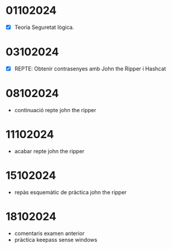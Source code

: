 # 01102024

- [x] Teoria Seguretat lògica.

# 03102024

- [x] REPTE: Obtenir contrasenyes amb John the Ripper i Hashcat

# 08102024

- continuació repte john the ripper

# 11102024

- acabar repte john the ripper

# 15102024

- repàs esquemàtic de pràctica john the ripper

# 18102024

- comentaris examen anterior
- pràctica keepass sense windows
